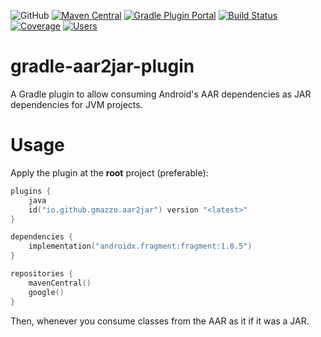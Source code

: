 ![GitHub](https://img.shields.io/github/license/gmazzo/gradle-aar2jar-plugin)
[![Maven Central](https://img.shields.io/maven-central/v/io.github.gmazzo.aar2jar/io.github.gmazzo.aar2jar.gradle.plugin)](https://central.sonatype.com/artifact/io.github.gmazzo.aar2jar/io.github.gmazzo.aar2jar.gradle.plugin)
[![Gradle Plugin Portal](https://img.shields.io/gradle-plugin-portal/v/io.github.gmazzo.aar2jar)](https://plugins.gradle.org/plugin/io.github.gmazzo.aar2jar)
[![Build Status](https://github.com/gmazzo/gradle-aar2jar-plugin/actions/workflows/ci-cd.yaml/badge.svg)](https://github.com/gmazzo/gradle-aar2jar-plugin/actions/workflows/ci-cd.yaml)
[![Coverage](https://codecov.io/gh/gmazzo/gradle-aar2jar-plugin/branch/main/graph/badge.svg?token=D5cDiPWvcS)](https://codecov.io/gh/gmazzo/gradle-aar2jar-plugin)
[![Users](https://img.shields.io/badge/users_by-Sourcegraph-purple)](https://sourcegraph.com/search?q=content:io.github.gmazzo.aar2jar+-repo:github.com/gmazzo/gradle-aar2jar-plugin)

# gradle-aar2jar-plugin

A Gradle plugin to allow consuming Android's AAR dependencies as JAR dependencies for JVM projects.

# Usage

Apply the plugin at the **root** project (preferable):

```kotlin
plugins {
    java
    id("io.github.gmazzo.aar2jar") version "<latest>"
}

dependencies {
    implementation("androidx.fragment:fragment:1.8.5")
}

repositories {
    mavenCentral()
    google()
}
```

Then, whenever you consume classes from the AAR as it if it was a JAR.
